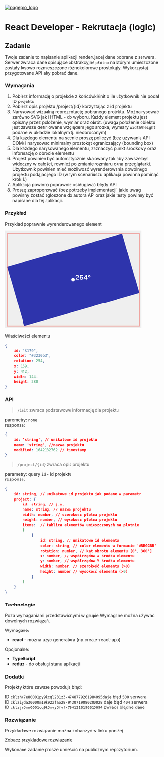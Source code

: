 [![pagepro_logo](https://gitlab.com/uploads/-/system/group/avatar/7222498/rclogo.png?width=64)](https://restaurantclub.pl/)

# React Developer - Rekrutacja (logic)

## Zadanie
Twoje zadanie to napisanie aplikacji renderujacej dane pobrane z serwera. Serwer zwraca dane opisujące abstrakcyjne `płótno` na którym umieszczone zostały losowo rozmieszczone różnokolorowe prostokąty. Wykorzystaj przygotowane API aby pobrać dane.

### Wymagania
1. Pobierz informację o projekcie z końcówki/init o ile użytkownik nie podał ID projektu
2. Pobierz opis projektu /project/{id} korzystając z id projektu
3. Narysować wizualną reprezentację pobranego projektu. Można rysować zarówno SVG jak i HTML - do wyboru. Każdy element projektu jest opisany przez położenie, wymiar oraz obrót. (uwaga położenie obiektu jest zawsze definiowane względem jego środka, wymiary `width`/`height` podane w układzie lokalnym tj. nieobroconym)
4. Dla każdego elementu na scenie proszę policzyć (bez używania API DOM) i narysowac minimalny prostokąt ograniczający (bounding box)
5. Dla każdego narysowanego elementu, zaznaczyć punkt środkowy oraz informację o obrocie elementu
6. Projekt powinien być automatycznie skalowany tak aby zawsze był widoczny w całości, rownież po zmianie rozmiaru okna przeglądarki.
Użytkownik powinien mieć możliwosć wyrenderowania dowolnego projektu podąjac jego ID (w tym scenariuszu aplikacja powinna pominąć krok 1.)
7. Aplikacja powinna poprawnie osbługiwać błędy API
8. Proszę zaproponować (bez potrzeby implementacji) jakie uwagi powinny zostać zgłoszone do autora API oraz jakie testy powinny być napisane dla tej aplikacji.

### Przykład

Przyklad poprawnie wyrenderowanego element

![pagepro_logo](./img/sample01.jpeg)

Właściwości elementu

```json
{
    id: "$179",
    color: "#3230b3",
    rotation: 254,
    x: 169,
    y: 442,
    width: 144,
    height: 280
}
```

### API

> `/init` zwraca podstawowe informację dla projektu  

paremetry: `none`  
response:

```json
{
    id: 'string', // unikatowe id projektu
    name: 'string', //nazwa projektu
    modified: 1642182762 // timestamp
}
```

> `/project/{id}` zwraca opis projektu

parametry: query `id` -  id projektu  
response:

```json
{
    id: string, // unikatowe id projektu jak podane w parametr
    project: {
        id: string, // j.w.
        name: string, // nazwa projektu
        width: number, // szerokosc płotna projektu
        height: number, // wysokosc płotna projektu
        items:  // tablica elementów umieszczonych na plotnie
        [
            {
                id: string, // unikatowe id elementu
                color: string, // color elementu w formacie '#RRGGBB'
                rotation: number, // kąt obrotu elementu [0°, 360°]
                x: number, // współrzędna X środka elementu
                y: number, // współrzędna Y środka elementu
                width: number, // szerokość elementu (>0)
                height: number // wysokość elementu (>0)
            }
        ]
    }
}
```

### Technologie

Poza wymaganiami przedstawionymi w grupie Wymagane można używac dowolnych rozwiązań.

Wymagane:
- **react** - mozna uzyc generatora (np.create-react-app)

Opcjonalne:
- **TypeScript** 
- **redux** - do obsługi stanu aplikacji

### Dodatki

Projekty które zawsze powodują błąd:  

ID `cklzhx7e80001py9kcql231z3-4748779261984095daje` błąd `500` serwera  
ID `cklziyda30000m19k92zfao28-9430719080200028` daje błąd `404` serwera  
ID `cklzjw3mn0001cq9k3mvy3fvf-7941218198815694` zwraca błędne dane

### Rozwiązanie

Przykładowe rozwiązanie można zobaczyć w linku poniżej

[Zobacz przykladowe rozwiazanie](https://recruitment01.vercel.app/example)

Wykonane zadanie prosze umieścić na publicznym repozytorium.